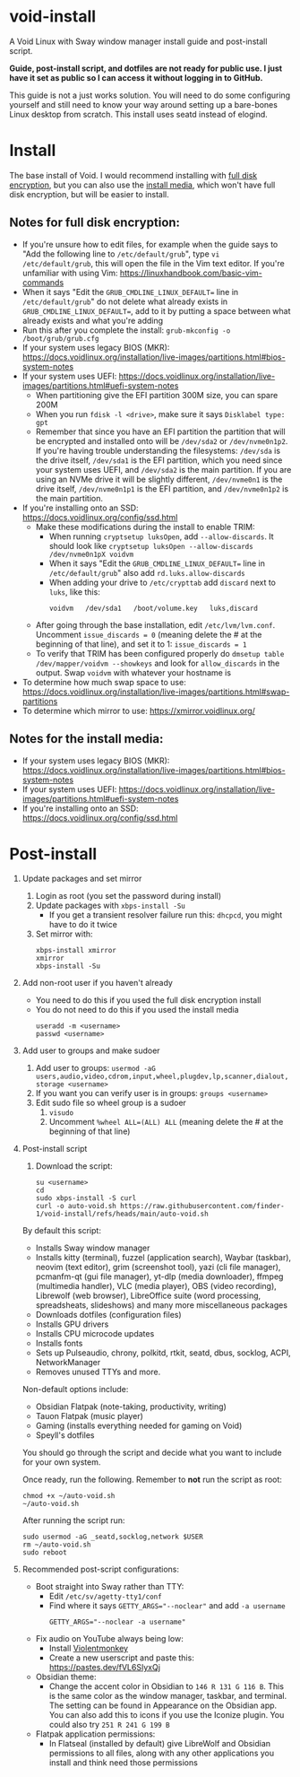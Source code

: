 # void-install
A Void Linux with Sway window manager install guide and post-install script.


**Guide, post-install script, and dotfiles are not ready for public use. I just have it set as public so I can access it without logging in to GitHub.**

This guide is not a just works solution. You will need to do some configuring yourself and still need to know your way around setting up a bare-bones Linux desktop from scratch.
This install uses seatd instead of elogind.


# Install
The base install of Void. I would recommend installing with [full disk encryption](https://docs.voidlinux.org/installation/guides/fde.html#full-disk-encryption), but you can also use the [install media](https://docs.voidlinux.org/installation/live-images/guide.html), which won't have full disk encryption, but will be easier to install.

## Notes for full disk encryption:
- If you're unsure how to edit files, for example when the guide says to "Add the following line to `/etc/default/grub`", type `vi /etc/default/grub`, this will open the file in the Vim text editor. If you're unfamiliar with using Vim: https://linuxhandbook.com/basic-vim-commands
- When it says "Edit the `GRUB_CMDLINE_LINUX_DEFAULT=` line in `/etc/default/grub`" do not delete what already exists in `GRUB_CMDLINE_LINUX_DEFAULT=`, add to it by putting a space between what already exists and what you're adding
- Run this after you complete the install: `grub-mkconfig -o /boot/grub/grub.cfg`
- If your system uses legacy BIOS (MKR): https://docs.voidlinux.org/installation/live-images/partitions.html#bios-system-notes
- If your system uses UEFI: https://docs.voidlinux.org/installation/live-images/partitions.html#uefi-system-notes
	- When partitioning give the EFI partition 300M size, you can spare 200M
	- When you run `fdisk -l <drive>`, make sure it says `Disklabel type: gpt`
	- Remember that since you have an EFI partition the partition that will be encrypted and installed onto will be `/dev/sda2` or `/dev/nvme0n1p2`. If you're having trouble understanding the filesystems: `/dev/sda` is the drive itself, `/dev/sda1` is the EFI partition, which you need since your system uses UEFI, and `/dev/sda2` is the main partition. If you are using an NVMe drive it will be slightly different, `/dev/nvme0n1` is the drive itself, `/dev/nvme0n1p1` is the EFI partition, and `/dev/nvme0n1p2` is the main partition.
- If you're installing onto an SSD: https://docs.voidlinux.org/config/ssd.html
	- Make these modifications during the install to enable TRIM:
		- When running `cryptsetup luksOpen`, add `--allow-discards`. It should look like `cryptsetup luksOpen --allow-discards /dev/nvme0n1pX voidvm`
		- When it says "Edit the `GRUB_CMDLINE_LINUX_DEFAULT=` line in `/etc/default/grub`" also add `rd.luks.allow-discards`
		- When adding your drive to `/etc/crypttab` add `discard` next to `luks`, like this:
			```
			voidvm   /dev/sda1   /boot/volume.key   luks,discard
			```
	- After going through the base installation, edit `/etc/lvm/lvm.conf`. Uncomment `issue_discards = 0` (meaning delete the # at the beginning of that line), and set it to 1: `issue_discards = 1`
	- To verify that TRIM has been configured properly do `dmsetup table /dev/mapper/voidvm --showkeys` and look for `allow_discards` in the output. Swap `voidvm` with whatever your hostname is
- To determine how much swap space to use: https://docs.voidlinux.org/installation/live-images/partitions.html#swap-partitions
- To determine which mirror to use: https://xmirror.voidlinux.org/

## Notes for the install media:
- If your system uses legacy BIOS (MKR): https://docs.voidlinux.org/installation/live-images/partitions.html#bios-system-notes
- If your system uses UEFI: https://docs.voidlinux.org/installation/live-images/partitions.html#uefi-system-notes
- If you're installing onto an SSD: https://docs.voidlinux.org/config/ssd.html


# Post-install
1. Update packages and set mirror
	1. Login as root (you set the password during install)
	2. Update packages with `xbps-install -Su`
		- If you get a transient resolver failure run this: `dhcpcd`, you might have to do it twice
	3. Set mirror with:
		```
		xbps-install xmirror
		xmirror
		xbps-install -Su
		```
2. Add non-root user if you haven't already
	- You need to do this if you used the full disk encryption install
	- You do not need to do this if you used the install media
		```
		useradd -m <username>
		passwd <username>
		```
3. Add user to groups and make sudoer
	1. Add user to groups: `usermod -aG users,audio,video,cdrom,input,wheel,plugdev,lp,scanner,dialout,storage <username>`
	2. If you want you can verify user is in groups: `groups <username>`
	3. Edit sudo file so wheel group is a sudoer
		1. `visudo`
		2. Uncomment `%wheel ALL=(ALL) ALL` (meaning delete the # at the beginning of that line)
4. Post-install script
	1. Download the script:
		```
		su <username>
		cd
		sudo xbps-install -S curl
		curl -o auto-void.sh https://raw.githubusercontent.com/finder-1/void-install/refs/heads/main/auto-void.sh
		```
	By default this script:
	- Installs Sway window manager
	- Installs kitty (terminal), fuzzel (application search), Waybar (taskbar), neovim (text editor), grim (screenshot tool), yazi (cli file manager), pcmanfm-qt (gui file manager), yt-dlp (media downloader), ffmpeg (multimedia handler), VLC (media player), OBS (video recording), Librewolf (web browser), LibreOffice suite (word processing, spreadsheats, slideshows) and many more miscellaneous packages 
	- Downloads dotfiles (configuration files)
	- Installs GPU drivers
	- Installs CPU microcode updates
	- Installs fonts
	- Sets up Pulseaudio, chrony, polkitd, rtkit, seatd, dbus, socklog, ACPI, NetworkManager
	- Removes unused TTYs
	and more.
	
	Non-default options include:
	- Obsidian Flatpak (note-taking, productivity, writing)
	- Tauon Flatpak (music player)
	- Gaming (installs everything needed for gaming on Void)
	- Speyll's dotfiles
	
	You should go through the script and decide what you want to include for your own system.
	
	Once ready, run the following. Remember to **not** run the script as root: 
	```
	chmod +x ~/auto-void.sh
	~/auto-void.sh
	```
	After running the script run:
	```
	sudo usermod -aG _seatd,socklog,network $USER
	rm ~/auto-void.sh
	sudo reboot
	```
5. Recommended post-script configurations:
	- Boot straight into Sway rather than TTY:
		- Edit `/etc/sv/agetty-tty1/conf`
		- Find where it says `GETTY_ARGS="--noclear"` and add `-a username`
			```
			GETTY_ARGS="--noclear -a username"
			```
	- Fix audio on YouTube always being low:
		- Install [Violentmonkey](https://addons.mozilla.org/firefox/addon/violentmonkey/)
		- Create a new userscript and paste this: https://pastes.dev/fVL6SIyxQj
	- Obsidian theme:
		- Change the accent color in Obsidian to `146 R 131 G 116 B`. This is the same color as the window manager, taskbar, and terminal. The setting can be found in Appearance on the Obsidian app. You can also add this to icons if you use the Iconize plugin. You could also try `251 R 241 G 199 B`
	- Flatpak application permissions:
	  - In Flatseal (installed by default) give LibreWolf and Obsidian permissions to all files, along with any other applications you install and think need those permissions
